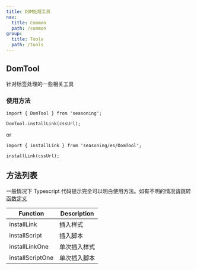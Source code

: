 ```yaml
---
title: DOM处理工具
nav:
  title: Common
  path: /common
group:
  title: Tools
  path: /tools
---
```


## DomTool

针对标签处理的一些相关工具

### 使用方法

```
import { DomTool } from 'seasoning';

DomTool.installLink(cssUrl);
```

or

```
import { installLink } from 'seasoning/es/DomTool';

installLink(cssUrl);
```

## 方法列表

一般情况下 Typescript 代码提示完全可以明白使用方法。如有不明的情况请跳转[函数定义](https://github.com/dyb881/seasoning/blob/master/src/DomTool/index.ts)

| Function         | Description  |
| ---------------- | ------------ |
| installLink      | 插入样式     |
| installScript    | 插入脚本     |
| installLinkOne   | 单次插入样式 |
| installScriptOne | 单次插入脚本 |
